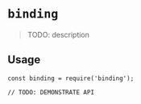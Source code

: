 # `binding`

> TODO: description

## Usage

```
const binding = require('binding');

// TODO: DEMONSTRATE API
```
